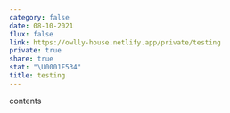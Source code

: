 ```yaml
---
category: false
date: 08-10-2021
flux: false
link: https://owlly-house.netlify.app/private/testing
private: true
share: true
stat: "\U0001F534"
title: testing
---
```


contents
